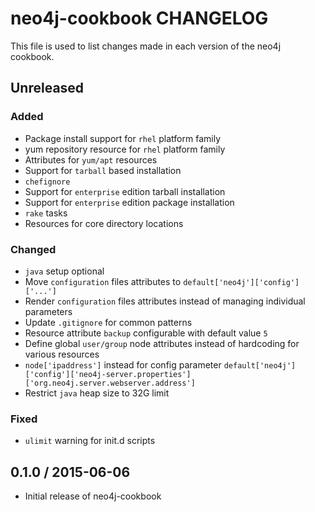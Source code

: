 # neo4j-cookbook CHANGELOG

This file is used to list changes made in each version of the neo4j cookbook.

## Unreleased

### Added
* Package install support for `rhel` platform family
* yum repository resource for `rhel` platform family
* Attributes for `yum/apt` resources
* Support for `tarball` based installation
* `chefignore`
* Support for `enterprise` edition tarball installation
* Support for `enterprise` edition package installation
* `rake` tasks
* Resources for core directory locations

### Changed
* `java` setup optional
* Move `configuration` files attributes to `default['neo4j']['config']['...']`
* Render `configuration` files attributes instead of managing individual parameters
* Update `.gitignore` for common patterns
* Resource attribute `backup` configurable with default value `5`
* Define global `user/group` node attributes instead of hardcoding for various resources
* `node['ipaddress']` instead for config parameter `default['neo4j']['config']['neo4j-server.properties']['org.neo4j.server.webserver.address']`
* Restrict `java` heap size to 32G limit

### Fixed
* `ulimit` warning for init.d scripts

## 0.1.0 / 2015-06-06

* Initial release of neo4j-cookbook
